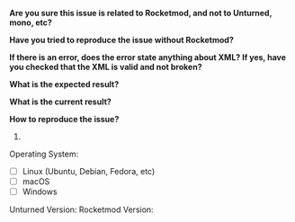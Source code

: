 <!-- Please be as accurate as possible, and include as much information as possible.
         Add or remove as needed to keep things informative but also relevant. -->

**Are you sure this issue is related to Rocketmod, and not to Unturned, mono, etc?**

**Have you tried to reproduce the issue without Rocketmod?**

**If there is an error, does the error state anything about XML? If yes, have you checked that the XML is valid and not broken?**

**What is the expected result?**

**What is the current result?**

**How to reproduce the issue?**

1. 

Operating System:
<!-- Replace the empty space (" ") in with an "x" within the brackets. -->
 - [ ] Linux (Ubuntu, Debian, Fedora, etc)
 - [ ] macOS
 - [ ] Windows

<!-- Please specify the versions you use, you can see them with /rocket -->
Unturned Version:
Rocketmod Version:

<!-- Please upload your Rocket.log (you can find it in /Rocket/Logs/, the one without any numbers), 
     you can use https://gist.github.com/ (preferred), https://pastebin.com (etc.) or just paste here -->
